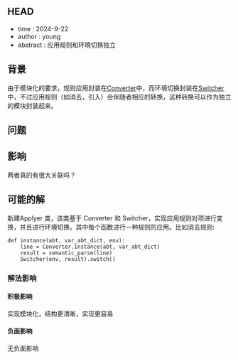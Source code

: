 ## HEAD
- time : 2024-9-22
- author : young
- abstract : 应用规则和环境切换独立
## 背景
由于模块化的要求，规则应用封装在[Converter](../semantic/line.py)中，而环境切换封装在[Switcher](../semantic/line.py)中，不过应用规则（如消去，引入）会伴随者相应的转换，这种转换可以作为独立的模块封装起来。

## 问题



## 影响

两者真的有很大关联吗？

## 可能的解
新建Applyer 类，该类基于 Converter 和 Switcher，实现应用规则对项进行变换，并且进行环境切换。其中每个函数进行一种规则的应用。比如消去规则:
```
def instance(abt, var_abt_dict, env):
    line = Converter.instance(abt, var_abt_dict)
    result = semantic_parse(line)
    Switcher(env, result).switch()
```

### 解法影响
#### 积极影响
实现模块化，结构更清晰，实现更容易

#### 负面影响
无负面影响
